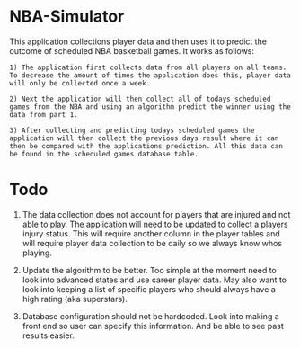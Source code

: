# NBA-Simulator

  This application collections player data and then uses it to predict the outcome of scheduled NBA basketball games. It works as follows:

    1) The application first collects data from all players on all teams. To decrease the amount of times the application does this, player data will only be collected once a week.

    2) Next the application will then collect all of todays scheduled games from the NBA and using an algorithm predict the winner using the data from part 1.

    3) After collecting and predicting todays scheduled games the application will then collect the previous days result where it can then be compared with the applications prediction. All this data can be found in the scheduled games database table.

# Todo

  1) The data collection does not account for players that are injured and not able to play. The application will need to be updated to collect a players injury status. This will require another column in the player tables and will require player data collection to be daily so we always know whos playing.
  
  2) Update the algorithm to be better. Too simple at the moment need to look into advanced states and use career player data. May also want to look into keeping a list of specific players who should always have a high rating (aka superstars).
  
  3) Database configuration should not be hardcoded. Look into making a front end so user can specify this information. And be able to see past results easier.

